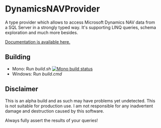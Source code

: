 DynamicsNAVProvider
===================

A type provider which allows to access Microsoft Dynamics NAV data from a SQL Server in a strongly typed way.
It's supporting LINQ queries, schema exploration and much more besides.

<a href="http://fsprojects.github.io/DynamicsNAVProvider" target="_blank">Documentation is available here.</a>

## Building

* Mono: Run *build.sh*  [![Mono build status](https://travis-ci.org/fsprojects/DynamicsNAVProvider.png)](https://travis-ci.org/fsprojects/DynamicsNAVProvider)
* Windows: Run *build.cmd* 

## Disclaimer

This is an alpha build and as such may have problems yet undetected. This is not suitable for production use.  I am not responsible for any inadvertent damage and destruction caused by this software. 

Always fully assert the results of your queries!
